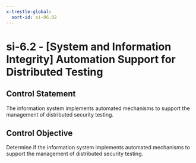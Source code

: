 ```yaml
---
x-trestle-global:
  sort-id: si-06.02
---
```


# si-6.2 - \[System and Information Integrity\] Automation Support for Distributed Testing

## Control Statement

The information system implements automated mechanisms to support the management of distributed security testing.

## Control Objective

Determine if the information system implements automated mechanisms to support the management of distributed security testing.
